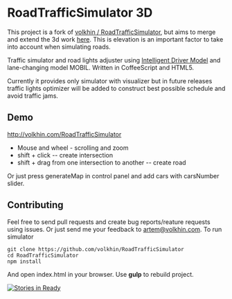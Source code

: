 # RoadTrafficSimulator 3D

This project is a fork of [volkhin / RoadTrafficSimulator](https://github.com/volkhin/RoadTrafficSimulator), but aims to merge and extend the 3d work [here](https://github.com/lo-th/root/tree/gh-pages/traffic). This is elevation is an important factor to take into account when simulating roads.


Traffic simulator and road lights adjuster using
[Intelligent Driver Model](https://en.wikipedia.org/wiki/Intelligent_driver_model)
and lane-changing model MOBIL. Written in CoffeeScript and HTML5.

Currently it provides only simulator with visualizer but in future releases
traffic lights optimizer will be added to construct best possible schedule and
avoid traffic jams.

## Demo
http://volkhin.com/RoadTrafficSimulator

* Mouse and wheel - scrolling and zoom
* shift + click -- create intersection
* shift + drag from one intersection to another -- create road

Or just press generateMap in control panel and add cars with carsNumber slider.

## Contributing
Feel free to send pull requests and create bug reports/reature requests using
issues. Or just send me your feedback to artem@volkhin.com.
To run simulator

    git clone https://github.com/volkhin/RoadTrafficSimulator
    cd RoadTrafficSimulator
    npm install

And open index.html in your browser. Use **gulp** to rebuild project.

[![Stories in Ready](https://badge.waffle.io/volkhin/roadtrafficsimulator.png?label=ready&title=Ready)](https://waffle.io/volkhin/roadtrafficsimulator)
